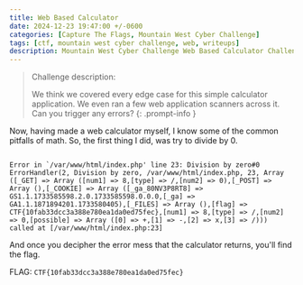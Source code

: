 ```yaml
---
title: Web Based Calculator
date: 2024-12-23 19:47:00 +/-0600
categories: [Capture The Flags, Mountain West Cyber Challenge]
tags: [ctf, mountain west cyber challenge, web, writeups]
description: Mountain West Cyber Challenge Web Based Calculator Challenge
---
```


> Challenge description:
>
> We think we covered every edge case for this simple calculator application. We even ran a few web application scanners across it. Can you trigger any errors?
{: .prompt-info }

Now, having made a web calculator myself, I know some of the common pitfalls of math. So, the first thing I did, was try to divide by 0.  

```terminal

Error in `/var/www/html/index.php' line 23: Division by zero#0  ErrorHandler(2, Division by zero, /var/www/html/index.php, 23, Array ([_GET] => Array ([num1] => 8,[type] => /,[num2] => 0),[_POST] => Array (),[_COOKIE] => Array ([_ga_80NV3P8RT8] => GS1.1.1733585598.2.0.1733585598.0.0.0,[_ga] => GA1.1.1871894201.1733580405),[_FILES] => Array (),[flag] => CTF{10fab33dcc3a388e780ea1da0ed75fec},[num1] => 8,[type] => /,[num2] => 0,[possible] => Array ([0] => +,[1] => -,[2] => x,[3] => /))) called at [/var/www/html/index.php:23]

```

And once you decipher the error mess that the calculator returns, you'll find the flag.

FLAG: `CTF{10fab33dcc3a388e780ea1da0ed75fec}`
